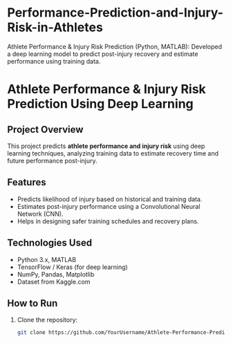 # Performance-Prediction-and-Injury-Risk-in-Athletes
Athlete Performance &amp; Injury Risk Prediction (Python, MATLAB): Developed a deep learning model to predict post-injury recovery and estimate performance using training data.
# Athlete Performance & Injury Risk Prediction Using Deep Learning

## Project Overview
This project predicts **athlete performance and injury risk** using deep learning techniques, analyzing training data to estimate recovery time and future performance post-injury.

## Features
- Predicts likelihood of injury based on historical and training data.
- Estimates post-injury performance using a Convolutional Neural Network (CNN).
- Helps in designing safer training schedules and recovery plans.

## Technologies Used
- Python 3.x, MATLAB
- TensorFlow / Keras (for deep learning)
- NumPy, Pandas, Matplotlib
- Dataset from Kaggle.com

## How to Run
1. Clone the repository:
   ```bash
   git clone https://github.com/YourUsername/Athlete-Performance-Prediction.git
